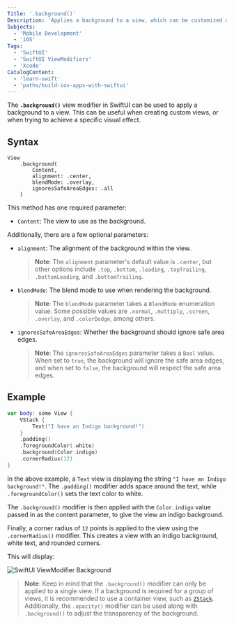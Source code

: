 ```yaml
---
Title: '.background()'
Description: 'Applies a background to a view, which can be customized depending on the provided parameters.'
Subjects:
  - 'Mobile Development'
  - 'iOS'
Tags:
  - 'SwiftUI'
  - 'SwiftUI ViewModifiers'
  - 'Xcode'
CatalogContent:
  - 'learn-swift'
  - 'paths/build-ios-apps-with-swiftui'
---
```


The **`.background()`** view modifier in SwiftUI can be used to apply a background to a view. This can be useful when creating custom views, or when trying to achieve a specific visual effect.

## Syntax

```pseudo
View
    .background(
        Content,
        alignment: .center,
        blendMode: .overlay,
        ignoresSafeAreaEdges: .all
    )
```

This method has one required parameter:

- `Content`: The view to use as the background.

Additionally, there are a few optional parameters:

- `alignment`: The alignment of the background within the view.
  > **Note**: The `alignment` parameter's default value is `.center`, but other options include `.top`, `.bottom`, `.leading`, `.topTrailing`, `.bottomLeading`, and `.bottomTrailing`.
- `blendMode`: The blend mode to use when rendering the background.
  > **Note**: The `blendMode` parameter takes a `BlendMode` enumeration value. Some possible values are `.normal`, `.multiply`, `.screen`, `.overlay`, and `.colorDodge`, among others.
- `ignoresSafeAreaEdges`: Whether the background should ignore safe area edges.
  > **Note**: The `ignoresSafeAreaEdges` parameter takes a `Bool` value. When set to `true`, the background will ignore the safe area edges, and when set to `false`, the background will respect the safe area edges.

## Example

```swift
var body: some View {
    VStack {
        Text("I have an Indigo background!")
    }
    .padding()
    .foregroundColor(.white)
    .background(Color.indigo)
    .cornerRadius(12)
}
```

In the above example, a `Text` view is displaying the string `"I have an Indigo background!"`. The `.padding()` modifier adds space around the text, while `.foregroundColor()` sets the text color to white.

The `.background()` modifier is then applied with the `Color.indigo` value passed in as the content parameter, to give the view an indigo background.

Finally, a corner radius of `12` points is applied to the view using the `.cornerRadius()` modifier. This creates a view with an indigo background, white text, and rounded corners.

This will display:

![SwiftUI ViewModifier Background](https://raw.githubusercontent.com/Codecademy/docs/main/media/swiftui-viewmodifier-background.png)

> **Note**: Keep in mind that the `.background()` modifier can only be applied to a single view. If a background is required for a group of views, it is recommended to use a container view, such as [`ZStack`](https://www.codecademy.com/resources/docs/swiftui/views/zstack). Additionally, the `.opacity()` modifier can be used along with `.background()` to adjust the transparency of the background.
